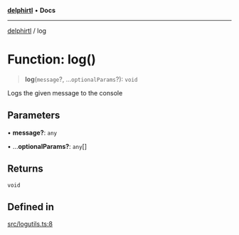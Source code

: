 [**delphirtl**](../README.md) • **Docs**

***

[delphirtl](../globals.md) / log

# Function: log()

> **log**(`message`?, ...`optionalParams`?): `void`

Logs the given message to the console

## Parameters

• **message?**: `any`

• ...**optionalParams?**: `any`[]

## Returns

`void`

## Defined in

[src/logutils.ts:8](https://github.com/chuacw/delphirtl/blob/1a0a3e89a2d0f0bb95b58dc274ba81b7da57ba8c/src/logutils.ts#L8)

